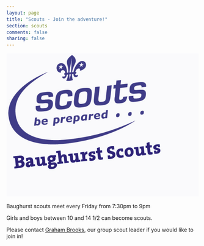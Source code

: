 ```yaml
---
layout: page
title: "Scouts - Join the adventure!"
section: scouts
comments: false
sharing: false
---
```


<section class="row-fluid"><section class="span6">

![Join the adventure!](/images/scouts/baughurst-logo.jpg)

</section><article class="span6">

Baughurst scouts meet every Friday from 7:30pm to 9pm

Girls and boys between 10 and 14 1/2 can become scouts.  

Please contact [Graham Brooks](mailto:graham.brooks7@btinternet.com), our group scout leader if you would like to join in!
</article></section>
